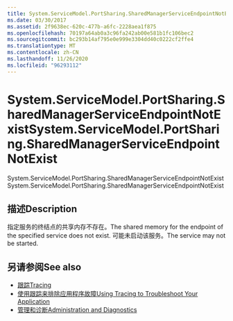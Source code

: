```yaml
---
title: System.ServiceModel.PortSharing.SharedManagerServiceEndpointNotExist
ms.date: 03/30/2017
ms.assetid: 2f9638ec-620c-477b-a6fc-2228aea1f875
ms.openlocfilehash: 70197a64ab0a3c96fa242ab00e581b1fc106bec2
ms.sourcegitcommit: bc293b14af795e0e999e3304dd40c0222cf2ffe4
ms.translationtype: MT
ms.contentlocale: zh-CN
ms.lasthandoff: 11/26/2020
ms.locfileid: "96293112"
---
```

# <a name="systemservicemodelportsharingsharedmanagerserviceendpointnotexist"></a><span data-ttu-id="64e19-102">System.ServiceModel.PortSharing.SharedManagerServiceEndpointNotExist</span><span class="sxs-lookup"><span data-stu-id="64e19-102">System.ServiceModel.PortSharing.SharedManagerServiceEndpointNotExist</span></span>

<span data-ttu-id="64e19-103">System.ServiceModel.PortSharing.SharedManagerServiceEndpointNotExist</span><span class="sxs-lookup"><span data-stu-id="64e19-103">System.ServiceModel.PortSharing.SharedManagerServiceEndpointNotExist</span></span>  
  
## <a name="description"></a><span data-ttu-id="64e19-104">描述</span><span class="sxs-lookup"><span data-stu-id="64e19-104">Description</span></span>  

 <span data-ttu-id="64e19-105">指定服务的终结点的共享内存不存在。</span><span class="sxs-lookup"><span data-stu-id="64e19-105">The shared memory for the endpoint of the specified service does not exist.</span></span> <span data-ttu-id="64e19-106">可能未启动该服务。</span><span class="sxs-lookup"><span data-stu-id="64e19-106">The service may not be started.</span></span>  
  
## <a name="see-also"></a><span data-ttu-id="64e19-107">另请参阅</span><span class="sxs-lookup"><span data-stu-id="64e19-107">See also</span></span>

- [<span data-ttu-id="64e19-108">跟踪</span><span class="sxs-lookup"><span data-stu-id="64e19-108">Tracing</span></span>](index.md)
- [<span data-ttu-id="64e19-109">使用跟踪来排除应用程序故障</span><span class="sxs-lookup"><span data-stu-id="64e19-109">Using Tracing to Troubleshoot Your Application</span></span>](using-tracing-to-troubleshoot-your-application.md)
- [<span data-ttu-id="64e19-110">管理和诊断</span><span class="sxs-lookup"><span data-stu-id="64e19-110">Administration and Diagnostics</span></span>](../index.md)
